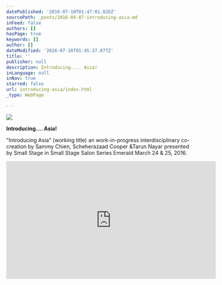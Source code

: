 ```yaml
---
datePublished: '2016-07-10T01:47:01.826Z'
sourcePath: _posts/2016-04-07-introducing-asia.md
inFeed: false
authors: []
hasPage: true
keywords: []
author: []
dateModified: '2016-07-10T01:45:37.877Z'
title: ''
publisher: null
description: Introducing.... Asia!
inLanguage: null
inNav: true
starred: false
url: introducing-asia/index.html
_type: WebPage

---
```

![](https://the-grid-user-content.s3-us-west-2.amazonaws.com/63a246e3-d2be-4e46-aff4-fa16b14b0037.jpg)

**Introducing.... Asia!**

"Introducing Asia" (working title) an work-in-progress interdisciplinary co-creation by Sammy Chien, Scheherazaad Cooper &Tarun Nayar presented by Small Stage in Small Stage Salon Series Emerald‬ March 24 & 25, 2016\.

<iframe width="560" height="315" src="https://www.youtube.com/embed/-L021jcddus" frameborder="0" allowfullscreen\></iframe\>

Co-created by Sammy Chien, Scheherazaad Cooper & Tarun Nayar

Dance - Scheherazaad Cooper

Music - Tarun Nayar

New Media/audiovisual - Sammy Chien

Artistic Producer - Julie-anne Saroyan

Film shot & edited by Joseph Klymkiw

a project of the smallstage incubator

thanks to the Emerald Room and Arts Club Theatre Company

[smallstage.ca][0]

[0]: http://smallstage.ca/